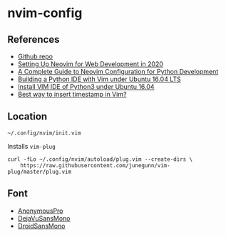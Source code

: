 # nvim-config

## References

* [Github repo](https://github.com/lsdr/nvim/blob/master/init.vim)
* [Setting Up Neovim for Web Development in 2020](https://betterprogramming.pub/setting-up-neovim-for-web-development-in-2020-d800de3efacd)
* [A Complete Guide to Neovim Configuration for Python Development](https://jdhao.github.io/2018/12/24/centos_nvim_install_use_guide_en/)
* [Building a Python IDE with Vim under Ubuntu 16.04
  LTS](https://www.programmersought.com/article/76751324610/)
* [Install VIM IDE of Python3 under Ubuntu
  16.04](https://www.programmersought.com/article/85516757234/)
* [Best way to insert timestamp in Vim?](https://stackoverflow.com/questions/56052/best-way-to-insert-timestamp-in-vim)

## Location

```
~/.config/nvim/init.vim
```

Installs `vim-plug`

```
curl -fLo ~/.config/nvim/autoload/plug.vim --create-dirs \
    https://raw.githubusercontent.com/junegunn/vim-plug/master/plug.vim
```
## Font

* [AnonymousPro](https://github.com/ryanoasis/nerd-fonts/tree/master/patched-fonts/AnonymousPro)
* [DejaVuSansMono](https://github.com/ryanoasis/nerd-fonts/tree/master/patched-fonts/DejaVuSansMono)
* [DroidSansMono](https://github.com/ryanoasis/nerd-fonts/tree/master/patched-fonts/DroidSansMono)
